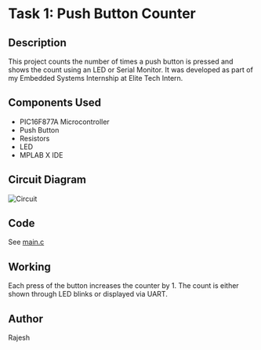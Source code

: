 # Task 1: Push Button Counter

## Description
This project counts the number of times a push button is pressed and shows the count using an LED or Serial Monitor. It was developed as part of my Embedded Systems Internship at Elite Tech Intern.

## Components Used
- PIC16F877A Microcontroller
- Push Button
- Resistors
- LED
- MPLAB X IDE

## Circuit Diagram
![Circuit](circuit.png)

## Code
See [main.c](main.c)

## Working
Each press of the button increases the counter by 1. The count is either shown through LED blinks or displayed via UART.

## Author
Rajesh
